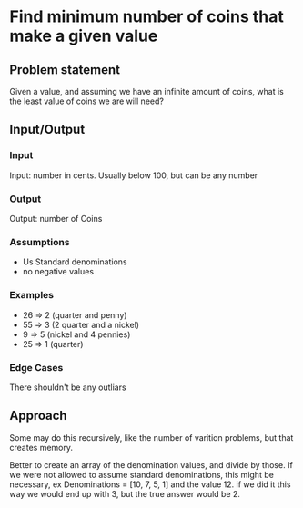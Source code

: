 # Find minimum number of coins that make a given value

## Problem statement

Given a value, and assuming we have an infinite amount of coins, what is the least value of coins we are will need?

## Input/Output

### Input

Input: number in cents. Usually below 100, but can be any number

### Output

Output: number of Coins

### Assumptions

 - Us Standard denominations
 - no negative values 

### Examples

 - 26 => 2 (quarter and penny)
 - 55 => 3 (2 quarter and a nickel)
 - 9 => 5 (nickel and 4 pennies)
 - 25 => 1 (quarter)

### Edge Cases

There shouldn't be any outliars

## Approach

Some may do this recursively, like the number of varition problems, but that creates memory.

Better to create an array of the denomination values, and divide by those. If we were not allowed to assume standard denominations, this might be necessary, ex Denominations = [10, 7, 5, 1] and the value 12. if we did it this way we would end up with 3, but the true answer would be 2.



   

